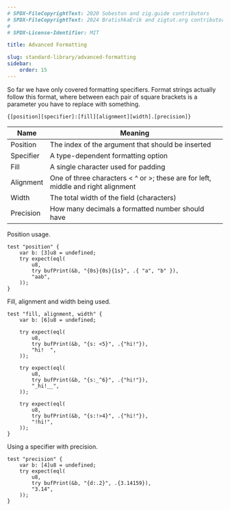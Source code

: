 ```yaml
---
# SPDX-FileCopyrightText: 2020 Sobeston and zig.guide contributors
# SPDX-FileCopyrightText: 2024 BratishkaErik and zigtut.org contributors
#
# SPDX-License-Identifier: MIT

title: Advanced Formatting

slug: standard-library/advanced-formatting
sidebar:
    order: 15
---
```


So far we have only covered formatting specifiers. Format strings actually
follow this format, where between each pair of square brackets is a parameter
you have to replace with something.

`{[position][specifier]:[fill][alignment][width].[precision]}`

| Name      | Meaning                                                                          |
| --------- | -------------------------------------------------------------------------------- |
| Position  | The index of the argument that should be inserted                                |
| Specifier | A type-dependent formatting option                                               |
| Fill      | A single character used for padding                                              |
| Alignment | One of three characters < ^ or >; these are for left, middle and right alignment |
| Width     | The total width of the field (characters)                                        |
| Precision | How many decimals a formatted number should have                                 |

Position usage.

```zig
test "position" {
    var b: [3]u8 = undefined;
    try expect(eql(
        u8,
        try bufPrint(&b, "{0s}{0s}{1s}", .{ "a", "b" }),
        "aab",
    ));
}
```

Fill, alignment and width being used.

```zig
test "fill, alignment, width" {
    var b: [6]u8 = undefined;

    try expect(eql(
        u8,
        try bufPrint(&b, "{s: <5}", .{"hi!"}),
        "hi!  ",
    ));

    try expect(eql(
        u8,
        try bufPrint(&b, "{s:_^6}", .{"hi!"}),
        "_hi!__",
    ));

    try expect(eql(
        u8,
        try bufPrint(&b, "{s:!>4}", .{"hi!"}),
        "!hi!",
    ));
}
```

Using a specifier with precision.

```zig
test "precision" {
    var b: [4]u8 = undefined;
    try expect(eql(
        u8,
        try bufPrint(&b, "{d:.2}", .{3.14159}),
        "3.14",
    ));
}
```
